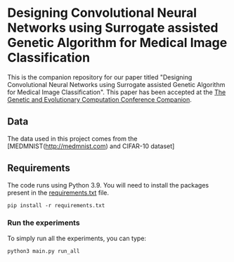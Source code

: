 # Designing Convolutional Neural Networks using Surrogate assisted Genetic Algorithm for Medical Image Classification
This is the companion repository for our paper titled "Designing Convolutional Neural Networks using Surrogate assisted Genetic Algorithm for Medical Image Classification". This paper has been accepted at the [The Genetic and Evolutionary Computation Conference Companion]([https://gecco-2023.sigevo.org/HomePage]).

## Data 
The data used in this project comes from the [MEDMNIST(http://medmnist.com)  and CIFAR-10 dataset]

## Requirements

The code runs using Python 3.9. You will need to install the packages present in the [requirements.txt](requirements.txt) file.

``pip install -r requirements.txt``

### Run the experiments

To simply run all the experiments, you can type:

``python3 main.py run_all``
